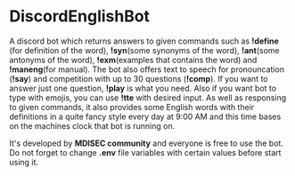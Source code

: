 # DiscordEnglishBot

A discord bot which returns answers to given commands such as **!define** (for definition of the word), **!syn**(some synonyms of the word), **!ant**(some antonyms of the word), **!exm**(examples that contains the word) and **!maneng**(for manual). The bot also offers text to speech for pronouncation (**!say**) and competition with up to 30 questions (**!comp**). If you want to answer just one question, **!play** is what you need. Also if you want bot to type with emojis, you can use **!tte** with desired input. As well as responsing to given commands, it also provides some English words with their definitions in a quite fancy style every day at 9:00 AM and this time bases on the machines clock that bot is running on. 

It's developed by **MDISEC community** and everyone is free to use the bot.
Do not forget to change **.env** file variables with certain values before start using it.
